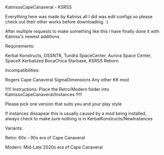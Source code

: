 KatnisssCapeCanaveral - KSRSS 

Everything here was made by Katniss all I did was edit configs so please check out their other works before downloading. :)

After multiple requests to make something like this I have finally done it with Katniss's newest additions.

Requirements:

Kerbal Konstructs,
OSSNTR,
Tundra SpaceCenter,
Aurora Space Center,
SpaceX Kerbalized BocaChica Starbase,
KSRSS Reborn

Incompatibilities:

Rogers Cape Canaveral
SigmaDimensions
Any other KK mod


!!!!! Instructions: Place the Retro/Modern folder into KatnisssCapeCanaveral/Instances !!!!!




Please pick one version that suits you and your play style



If instances dissapear this is usually caused by a mod being installed, always check to make sure nothing is in KerbalKonstructs/NewInstances




Variants:

Retro: 60s - 90s era of Cape Canaveral

Modern: Mid-Late 2020s era of Cape Canaveral

